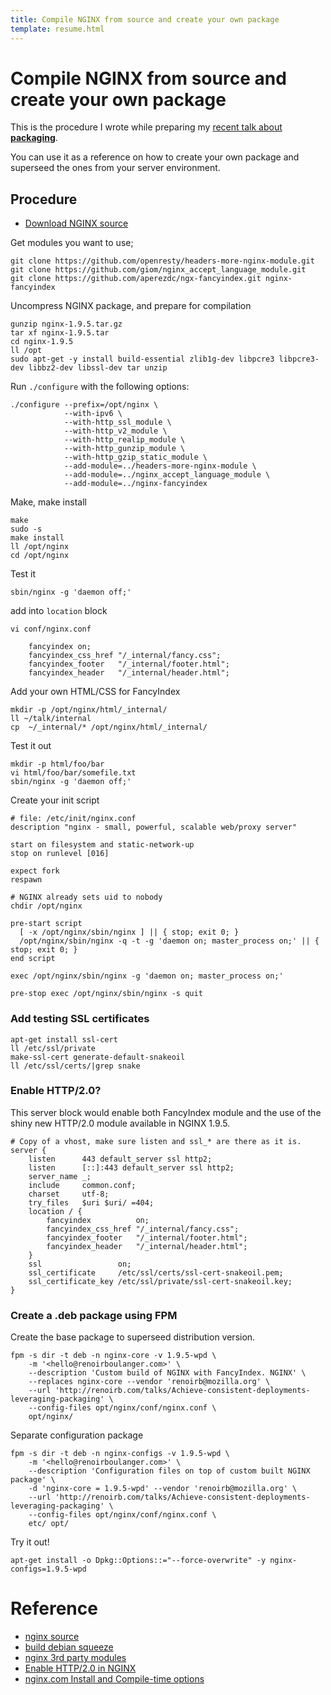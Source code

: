```yaml
---
title: Compile NGINX from source and create your own package
template: resume.html
---
```


# Compile NGINX from source and create your own package

This is the procedure I wrote while preparing my [recent talk about **packaging**](index.html).

You can use it as a reference on how to create your own package and superseed the ones from your server environment.


## Procedure

* [Download NGINX source](http://nginx.org/en/download.html)

Get modules you want to use;

```
git clone https://github.com/openresty/headers-more-nginx-module.git
git clone https://github.com/giom/nginx_accept_language_module.git
git clone https://github.com/aperezdc/ngx-fancyindex.git nginx-fancyindex
```

Uncompress NGINX package, and prepare for compilation

```
gunzip nginx-1.9.5.tar.gz
tar xf nginx-1.9.5.tar
cd nginx-1.9.5
ll /opt
sudo apt-get -y install build-essential zlib1g-dev libpcre3 libpcre3-dev libbz2-dev libssl-dev tar unzip
```

Run `./configure` with the following options:

```
./configure --prefix=/opt/nginx \
            --with-ipv6 \
            --with-http_ssl_module \
            --with-http_v2_module \
            --with-http_realip_module \
            --with-http_gunzip_module \
            --with-http_gzip_static_module \
            --add-module=../headers-more-nginx-module \
            --add-module=../nginx_accept_language_module \
            --add-module=../nginx-fancyindex
```

Make, make install

```
make
sudo -s
make install
ll /opt/nginx
cd /opt/nginx
```

Test it

```
sbin/nginx -g 'daemon off;'
```

add into `location` block

```
vi conf/nginx.conf

    fancyindex on;
    fancyindex_css_href "/_internal/fancy.css";
    fancyindex_footer   "/_internal/footer.html";
    fancyindex_header   "/_internal/header.html";
```

Add your own HTML/CSS for FancyIndex

```
mkdir -p /opt/nginx/html/_internal/
ll ~/talk/internal
cp  ~/_internal/* /opt/nginx/html/_internal/
```

Test it out

```
mkdir -p html/foo/bar
vi html/foo/bar/somefile.txt
sbin/nginx -g 'daemon off;'
```

Create your init script

```
# file: /etc/init/nginx.conf
description "nginx - small, powerful, scalable web/proxy server"

start on filesystem and static-network-up
stop on runlevel [016]

expect fork
respawn

# NGINX already sets uid to nobody
chdir /opt/nginx

pre-start script
  [ -x /opt/nginx/sbin/nginx ] || { stop; exit 0; }
  /opt/nginx/sbin/nginx -q -t -g 'daemon on; master_process on;' || { stop; exit 0; }
end script

exec /opt/nginx/sbin/nginx -g 'daemon on; master_process on;'

pre-stop exec /opt/nginx/sbin/nginx -s quit
```


### Add testing SSL certificates

    apt-get install ssl-cert
    ll /etc/ssl/private
    make-ssl-cert generate-default-snakeoil
    ll /etc/ssl/certs/|grep snake


### Enable HTTP/2.0?

This server block would enable both FancyIndex module and the use of the shiny new HTTP/2.0 module available in NGINX 1.9.5.


    # Copy of a vhost, make sure listen and ssl_* are there as it is.
    server {
        listen      443 default_server ssl http2;
        listen      [::]:443 default_server ssl http2;
        server_name _;
        include     common.conf;
        charset     utf-8;
        try_files   $uri $uri/ =404;
        location / {
            fancyindex          on;
            fancyindex_css_href "/_internal/fancy.css";
            fancyindex_footer   "/_internal/footer.html";
            fancyindex_header   "/_internal/header.html";
        }
        ssl                 on;
        ssl_certificate     /etc/ssl/certs/ssl-cert-snakeoil.pem;
        ssl_certificate_key /etc/ssl/private/ssl-cert-snakeoil.key;
    }

### Create a .deb package using FPM

Create the base package to superseed distribution version.

    fpm -s dir -t deb -n nginx-core -v 1.9.5-wpd \
        -m '<hello@renoirboulanger.com>' \
        --description 'Custom build of NGINX with FancyIndex. NGINX' \
        --replaces nginx-core --vendor 'renoirb@mozilla.org' \
        --url 'http://renoirb.com/talks/Achieve-consistent-deployments-leveraging-packaging' \
        --config-files opt/nginx/conf/nginx.conf \
        opt/nginx/

Separate configuration package

    fpm -s dir -t deb -n nginx-configs -v 1.9.5-wpd \
        -m '<hello@renoirboulanger.com>' \
        --description 'Configuration files on top of custom built NGINX package' \
        -d 'nginx-core = 1.9.5-wpd' --vendor 'renoirb@mozilla.org' \
        --url 'http://renoirb.com/talks/Achieve-consistent-deployments-leveraging-packaging' \
        --config-files opt/nginx/conf/nginx.conf \
        etc/ opt/

Try it out!

    apt-get install -o Dpkg::Options::="--force-overwrite" -y nginx-configs=1.9.5-wpd


# Reference

* [nginx source](http://nginx.org/en/download.html)
* [build debian squeeze](https://www.howtoforge.com/building-nginx-from-source-on-debian-squeeze)
* [nginx 3rd party modules](http://wiki.nginx.org/3rdPartyModules)
* [Enable HTTP/2.0 in NGINX](https://ma.ttias.be/enable-http2-in-nginx/)
* [nginx.com Install and Compile-time options](https://www.nginx.com/resources/wiki/start/topics/tutorials/installoptions/)



